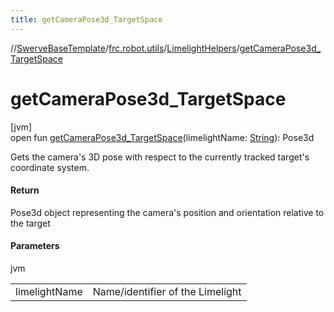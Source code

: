 ```yaml
---
title: getCameraPose3d_TargetSpace
---
```

//[SwerveBaseTemplate](../../../index.html)/[frc.robot.utils](../index.html)/[LimelightHelpers](index.html)/[getCameraPose3d_TargetSpace](get-camera-pose3d_-target-space.html)



# getCameraPose3d_TargetSpace



[jvm]\
open fun [getCameraPose3d_TargetSpace](get-camera-pose3d_-target-space.html)(limelightName: [String](https://docs.oracle.com/javase/8/docs/api/java/lang/String.html)): Pose3d



Gets the camera's 3D pose with respect to the currently tracked target's coordinate system.



#### Return



Pose3d object representing the camera's position and orientation relative to the target



#### Parameters


jvm

| | |
|---|---|
| limelightName | Name/identifier of the Limelight |




